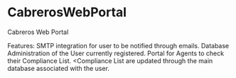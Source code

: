 # CabrerosWebPortal

Cabreros Web Portal

Features:
  SMTP integration for user to be notified through emails.
  Database Administration of the User currently registered.
  Portal for Agents to check their Compliance List.
  <Compliance List are updated through the main database associated with the user.
  
